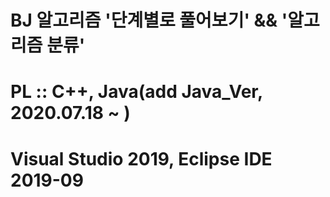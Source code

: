 # BJ 알고리즘 '단계별로 풀어보기' && '알고리즘 분류' 
# PL :: C++, Java(add Java_Ver, 2020.07.18 ~ )
# Visual Studio 2019, Eclipse IDE 2019-09

